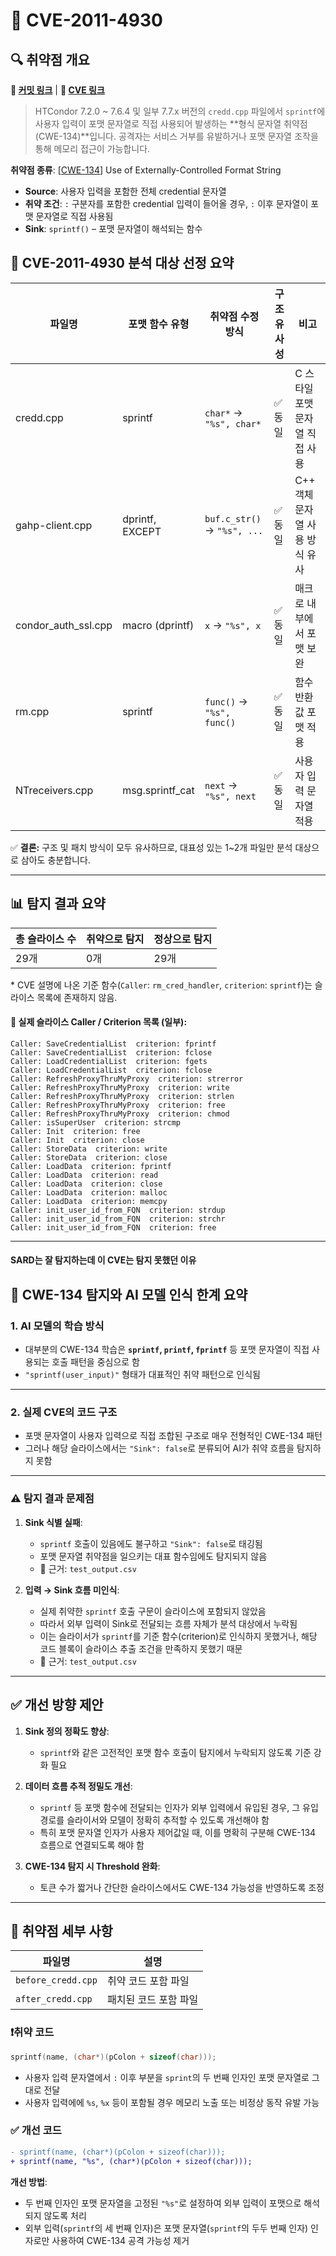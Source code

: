 # 📁 CVE-2011-4930

## 🔍 취약점 개요

**🔗 [커밋 링크](https://github.com/htcondor/htcondor/commit/5e5571d1a431eb3c61977b6dd6ec90186ef79867)** | **🔗 [CVE 링크](https://www.cvedetails.com/cve/CVE-2011-4930)**

> HTCondor 7.2.0 \~ 7.6.4 및 일부 7.7.x 버전의 `credd.cpp` 파일에서 `sprintf`에 사용자 입력이 포맷 문자열로 직접 사용되어 발생하는 \*\*형식 문자열 취약점(CWE-134)\*\*입니다. 공격자는 서비스 거부를 유발하거나 포맷 문자열 조작을 통해 메모리 접근이 가능합니다.

**취약점 종류**: \[[CWE-134](https://cwe.mitre.org/data/definitions/134.html)] Use of Externally-Controlled Format String

* **Source**: 사용자 입력을 포함한 전체 credential 문자열
* **취약 조건**: `:` 구분자를 포함한 credential 입력이 들어올 경우, `:` 이후 문자열이 포맷 문자열로 직접 사용됨
* **Sink**: `sprintf()` – 포맷 문자열이 해석되는 함수

## 📄 CVE-2011-4930 분석 대상 선정 요약

| 파일명                          | 포맷 함수 유형      | 취약점 수정 방식            | 구조 유사성 | 비고                         |
|--------------------------------|----------------------|-----------------------------|--------------|------------------------------|
| credd.cpp                      | sprintf              | `char*` → `"%s", char*`     | ✅ 동일      | C 스타일 포맷 문자열 직접 사용 |
| gahp-client.cpp                | dprintf, EXCEPT      | `buf.c_str()` → `"%s", ...` | ✅ 동일      | C++ 객체 문자열 사용 방식 유사 |
| condor_auth_ssl.cpp            | macro (dprintf)      | `x` → `"%s", x`             | ✅ 동일      | 매크로 내부에서 포맷 보완     |
| rm.cpp                         | sprintf              | `func()` → `"%s", func()`   | ✅ 동일      | 함수 반환값 포맷 적용         |
| NTreceivers.cpp               | msg.sprintf_cat      | `next` → `"%s", next`       | ✅ 동일      | 사용자 입력 문자열 적용       |

✅ **결론:** 구조 및 패치 방식이 모두 유사하므로, 대표성 있는 1~2개 파일만 분석 대상으로 삼아도 충분합니다.

---

## 📊 탐지 결과 요약

| 총 슬라이스 수 | 취약으로 탐지 | 정상으로 탐지 |
|----------------|----------------|----------------|
| 29개           | 0개            | 29개           |

\* CVE 설명에 나온 기준 함수(`Caller`: `rm_cred_handler`, `criterion`: `sprintf`)는 슬라이스 목록에 존재하지 않음.

#### 📌 실제 슬라이스 Caller / Criterion 목록 (일부):

```
Caller: SaveCredentialList  criterion: fprintf  
Caller: SaveCredentialList  criterion: fclose  
Caller: LoadCredentialList  criterion: fgets  
Caller: LoadCredentialList  criterion: fclose  
Caller: RefreshProxyThruMyProxy  criterion: strerror  
Caller: RefreshProxyThruMyProxy  criterion: write  
Caller: RefreshProxyThruMyProxy  criterion: strlen  
Caller: RefreshProxyThruMyProxy  criterion: free  
Caller: RefreshProxyThruMyProxy  criterion: chmod  
Caller: isSuperUser  criterion: strcmp  
Caller: Init  criterion: free  
Caller: Init  criterion: close  
Caller: StoreData  criterion: write  
Caller: StoreData  criterion: close  
Caller: LoadData  criterion: fprintf  
Caller: LoadData  criterion: read  
Caller: LoadData  criterion: close  
Caller: LoadData  criterion: malloc  
Caller: LoadData  criterion: memcpy  
Caller: init_user_id_from_FQN  criterion: strdup  
Caller: init_user_id_from_FQN  criterion: strchr  
Caller: init_user_id_from_FQN  criterion: free  
```

---

#### SARD는 잘 탐지하는데 이 CVE는 탐지 못했던 이유

## 📌 CWE-134 탐지와 AI 모델 인식 한계 요약

### 1. AI 모델의 학습 방식

* 대부분의 CWE-134 학습은 **`sprintf`, `printf`, `fprintf`** 등 포맷 문자열이 직접 사용되는 호출 패턴을 중심으로 함
* `"sprintf(user_input)"` 형태가 대표적인 취약 패턴으로 인식됨

---

### 2. 실제 CVE의 코드 구조

* 포맷 문자열이 사용자 입력으로 직접 조합된 구조로 매우 전형적인 CWE-134 패턴
* 그러나 해당 슬라이스에서는 `"Sink": false`로 분류되어 AI가 취약 흐름을 탐지하지 못함

---

### ⚠️ 탐지 결과 문제점

1. **Sink 식별 실패**:

   * `sprintf` 호출이 있음에도 불구하고 `"Sink": false`로 태깅됨
   * 포맷 문자열 취약점을 일으키는 대표 함수임에도 탐지되지 않음
   * 📄 근거: `test_output.csv`

2. **입력 → Sink 흐름 미인식**:

   * 실제 취약한 `sprintf` 호출 구문이 슬라이스에 포함되지 않았음
   * 따라서 외부 입력이 Sink로 전달되는 흐름 자체가 분석 대상에서 누락됨
   * 이는 슬라이서가 `sprintf`를 기준 함수(criterion)로 인식하지 못했거나,
     해당 코드 블록이 슬라이스 추출 조건을 만족하지 못했기 때문
   * 📄 근거: `test_output.csv`

---

## ✅ 개선 방향 제안

1. **Sink 정의 정확도 향상**:

   * `sprintf`와 같은 고전적인 포맷 함수 호출이 탐지에서 누락되지 않도록 기준 강화 필요

2. **데이터 흐름 추적 정밀도 개선**:

   * `sprintf` 등 포맷 함수에 전달되는 인자가 외부 입력에서 유입된 경우,
     그 유입 경로를 슬라이서와 모델이 정확히 추적할 수 있도록 개선해야 함
   * 특히 포맷 문자열 인자가 사용자 제어값일 때, 이를 명확히 구분해 CWE-134 흐름으로 연결되도록 해야 함

3. **CWE-134 탐지 시 Threshold 완화**:

   * 토큰 수가 짧거나 간단한 슬라이스에서도 CWE-134 가능성을 반영하도록 조정

---

## 📁 취약점 세부 사항

| 파일명                | 설명           |
| ------------------ | ------------ |
| `before_credd.cpp` | 취약 코드 포함 파일  |
| `after_credd.cpp`  | 패치된 코드 포함 파일 |

### ❗️취약 코드

```c
sprintf(name, (char*)(pColon + sizeof(char)));
```

* 사용자 입력 문자열에서 `:` 이후 부분을 `sprint`의 두 번째 인자인 포맷 문자열로 그대로 전달
* 사용자 입력에에 `%s`, `%x` 등이 포함될 경우 메모리 노출 또는 비정상 동작 유발 가능

### ✅ 개선 코드

```diff
- sprintf(name, (char*)(pColon + sizeof(char)));
+ sprintf(name, "%s", (char*)(pColon + sizeof(char)));
```

**개선 방법**:

* 두 번째 인자인 포맷 문자열을 고정된 `"%s"`로 설정하여 외부 입력이 포맷으로 해석되지 않도록 처리
* 외부 입력(`sprintf`의 세 번째 인자)은 포맷 문자열(`sprintf`의 두두 번째 인자) 인자로만 사용하여 CWE-134 공격 가능성 제거